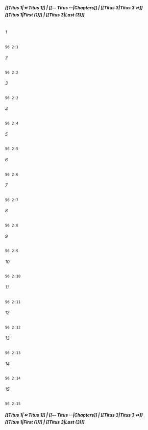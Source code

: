 
##### **[[Titus 1|⏪ Titus 1]] | [[-- Titus --|Chapters]] | [[Titus 3|Titus 3 ⏩]]**<br>**[[Titus 1|First (1)]] | [[Titus 3|Last (3)]]**<br><br>

###### 1
``` verse
56 2:1
```
###### 2
``` verse
56 2:2
```
###### 3
``` verse
56 2:3
```
###### 4
``` verse
56 2:4
```
###### 5
``` verse
56 2:5
```
###### 6
``` verse
56 2:6
```
###### 7
``` verse
56 2:7
```
###### 8
``` verse
56 2:8
```
###### 9
``` verse
56 2:9
```
###### 10
``` verse
56 2:10
```
###### 11
``` verse
56 2:11
```
###### 12
``` verse
56 2:12
```
###### 13
``` verse
56 2:13
```
###### 14
``` verse
56 2:14
```
###### 15
``` verse
56 2:15
```

##### **[[Titus 1|⏪ Titus 1]] | [[-- Titus --|Chapters]] | [[Titus 3|Titus 3 ⏩]]**<br>**[[Titus 1|First (1)]] | [[Titus 3|Last (3)]]**
